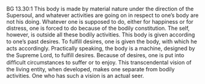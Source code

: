 BG 13.30:1	This body is made by material nature under the direction of the Supersoul, and whatever activities are going on in respect to one’s body are not his doing. Whatever one is supposed to do, either for happiness or for distress, one is forced to do because of the bodily constitution. The self, however, is outside all these bodily activities. This body is given according to one’s past desires. To fulﬁll desires, one is given the body, with which he acts accordingly. Practically speaking, the body is a machine, designed by the Supreme Lord, to fulﬁll desires. Because of desires, one is put into difﬁcult circumstances to suffer or to enjoy. This transcendental vision of the living entity, when developed, makes one separate from bodily activities. One who has such a vision is an actual seer.